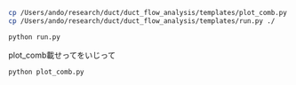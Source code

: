 ```bash
cp /Users/ando/research/duct/duct_flow_analysis/templates/plot_comb.py ./
cp /Users/ando/research/duct/duct_flow_analysis/templates/run.py ./
```
```bash
python run.py
```
plot_comb載せってをいじって
```bash
python plot_comb.py
```